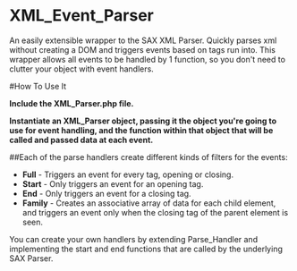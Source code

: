XML_Event_Parser
================

An easily extensible wrapper to the SAX XML Parser. Quickly parses xml without creating a DOM and triggers events based on tags run into. This wrapper allows all events to be handled by 1 function, so you don't need to clutter your object with event handlers.


#How To Use It

**Include the XML_Parser.php file.**

**Instantiate an XML_Parser object, passing it the object you're going to use for event handling, and the function within that object that will be called and passed data at each event.**


##Each of the parse handlers create different kinds of filters for the events:


* **Full** - Triggers an event for every tag, opening or closing.
* **Start** - Only triggers an event for an opening tag.
* **End** - Only triggers an event for a closing tag.
* **Family** - Creates an associative array of data for each child element, and triggers an event only when the closing tag of the parent element is seen.


You can create your own handlers by extending Parse_Handler and implementing the start and end functions that are called by the underlying SAX Parser.

